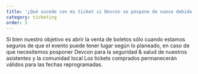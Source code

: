 ```yaml
---
title: '¿Qué sucede con mi ticket si Devcon se pospone de nuevo debido a las restricciones COVID?'
category: ticketing
order: 5
---
```


Si bien nuestro objetivo es abrir la venta de boletos sólo cuando estamos seguros de que el evento puede tener lugar según lo planeado, en caso de que necesitemos posponer Devcon para la seguridad & salud de nuestros asistentes y la comunidad local Los tickets comprados permanecerán válidos para las fechas reprogramadas.
